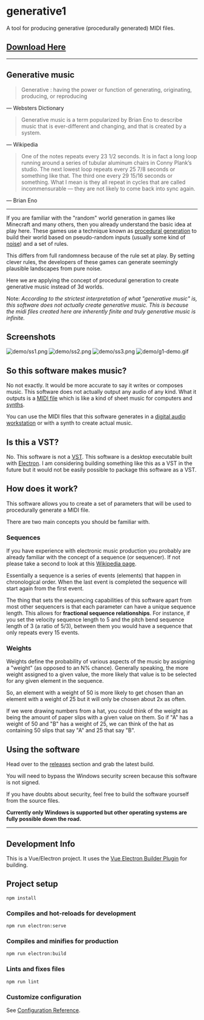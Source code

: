 # generative1

A tool for producing generative (procedurally generated) MIDI files. 

## [Download Here](https://github.com/matdombrock/generative1/releases/latest)

-------

## Generative music

> Generative : having the power or function of generating, originating, producing, or reproducing

— Websters Dictionary

> Generative music is a term popularized by Brian Eno to describe music that is ever-different and changing, and that is created by a system. 

— Wikipedia

> One of the notes repeats every 23 1/2 seconds. It is in fact a long loop running around a series of tubular aluminum chairs in Conny Plank’s studio. The next lowest loop repeats every 25 7/8 seconds or something like that. The third one every 29 15/16 seconds or something. What I mean is they all repeat in cycles that are called incommensurable — they are not likely to come back into sync again. 

— Brian Eno

-------

If you are familiar with the "random" world generation in games like Minecraft and many others, then you already understand the basic idea at play here. These games use a technique known as [procedural generation](https://en.wikipedia.org/wiki/Procedural_generation) to build their world based on pseudo-random inputs (usually some kind of [noise](https://en.wikipedia.org/wiki/Perlin_noise)) and a set of rules.

This differs from full randomness because of the rule set at play. By setting clever rules, the developers of these games can generate seemingly plausible landscapes from pure noise.  

Here we are applying the concept of procedural generation to create generative music instead of 3d worlds.

Note: *According to the strictest interpretation of what "generative music" is, this software does not actually create generative music. This is because the midi files created here are inherently finite and truly generative music is infinite.*

## Screenshots

![demo/ss1.png](demo/ss1.png)
![demo/ss2.png](demo/ss2.png)
![demo/ss3.png](demo/ss3.png)
![demo/g1-demo.gif](demo/g1-demo.gif)

## So this software makes music?

No not exactly. It would be more accurate to say it writes or composes music. This software does not actually output any audio of any kind. What it outputs is a [MIDI file](https://en.wikipedia.org/wiki/MIDI) which is like a kind of sheet music for computers and [synths](https://en.wikipedia.org/wiki/Synthesizer). 

You can use the MIDI files that this software generates in a [digital audio workstation](https://en.wikipedia.org/wiki/Digital_audio_workstation) or with a synth to create actual music. 

## Is this a VST?

No. This software is not a [VST](https://en.wikipedia.org/wiki/Virtual_Studio_Technology). This software is a desktop executable built with [Electron](https://en.wikipedia.org/wiki/Electron_(software_framework)). I am considering building something like this as a VST in the future but it would not be easily possible to package this software as a VST.

## How does it work?

This software allows you to create a set of parameters that will be used to procedurally generate a MIDI file. 

There are two main concepts you should be familiar with.

### Sequences
If you have experience with electronic music production you probably are already familiar with the concept of a sequence (or sequencer). If not please take a second to look at this [Wikipedia page](https://en.wikipedia.org/wiki/Music_sequencer).

Essentially a sequence is a series of events (elements) that happen in chronological order. When the last event is completed the sequence will start again from the first event.

The thing that sets the sequencing capabilities of this software apart from most other sequencers is that each parameter can have a unique sequence length. This allows for **fractional sequence relationships**. For instance, if you set the velocity sequence length to 5 and the pitch bend sequence length of 3 (a ratio of 5/3), between them you would have a sequence that only repeats every 15 events. 

### Weights
Weights define the probability of various aspects of the music by assigning a "weight" (as opposed to an N% chance). Generally speaking, the more weight assigned to a given value, the more likely that value is to be selected for any given element in the sequence. 

So, an element with a weight of 50 is more likely to get chosen than an element with a weight of 25 but it will only be chosen about 2x as often. 

If we were drawing numbers from a hat, you could think of the weight as being the amount of paper slips with a given value on them. So if "A" has a weight of 50 and "B" has a weight of 25, we can think of the hat as containing 50 slips that say "A" and 25 that say "B".


## Using the software

Head over to the [releases](https://github.com/matdombrock/generative1/releases/latest) section and grab the latest build. 

You will need to bypass the Windows security screen because this software is not signed. 

If you have doubts about security, feel free to build the software yourself from the source files. 

**Currently only Windows is supported but other operating systems are fully possible down the road.** 

-------

## Development Info

This is a Vue/Electron project. It uses the [Vue Electron Builder Plugin](https://nklayman.github.io/vue-cli-plugin-electron-builder/) for building. 


## Project setup
```
npm install
```

### Compiles and hot-reloads for development
```
npm run electron:serve
```

### Compiles and minifies for production
```
npm run electron:build
```

### Lints and fixes files
```
npm run lint
```

### Customize configuration
See [Configuration Reference](https://cli.vuejs.org/config/).
